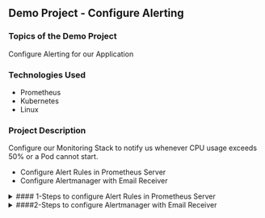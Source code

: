 ## Demo Project - Configure Alerting

### Topics of the Demo Project
Configure Alerting for our Application

### Technologies Used
- Prometheus
- Kubernetes
- Linux

### Project Description
Configure our Monitoring Stack to notify us whenever CPU usage exceeds 50% or a Pod cannot start.
- Configure Alert Rules in Prometheus Server
- Configure Alertmanager with Email Receiver

<details>
  <summary>#### 1-Steps to configure Alert Rules in Prometheus Server</summary>
  
Create a file called `alert-rules.yaml` and add the first alert rule definition (CPU usage exceeds 50%):
```yaml
name: HostHighCpuLoad
expr: 100 - (avg by(instance) (rate(node_cpu_seconds_total{mode="idle"}[2m])) * 100) > 50
for: 2m
labels:
  severity: warning
  namespace: monitoring
annotations:
  description: "CPU load on host is over 50%\n Value = {{ $value }}\n Instance = {{ $label.instance }}\n"
  summary: Host CPU load high.
```

To develop the final value of the expression (`expr`), you can open the Prometheus UI, go to the main / home page ('http://localhost:9090/graph') and execute various expressions. For the example above you could test the following versions:
- `node_cpu_seconds_total{mode="idle"}`
- `rate(node_cpu_seconds_total{mode="idle"}[2m])`
- `(rate(node_cpu_seconds_total{mode="idle"}[2m])) * 100`
- `avg by(instance) (rate(node_cpu_seconds_total{mode="idle"}[2m])) * 100`
- `100 - (avg by(instance) (rate(node_cpu_seconds_total{mode="idle"}[2m])) * 100)`

Now we want to add the new alert rule to the set of already configured rules. To find out, where the rules are stored, open the Prometheus UI and select Status > Configuration. The `rule_files` section looks like this:
```yaml
rule_files:
- /etc/prometheus/rules/prometheus-monitoring-kube-prometheus-prometheus-rulefiles-0/*.yaml
```

Fortunately we don't have to find the ConfigMap holding these rule files and adjust it (add our new rule to it). Since we have deployed Prometheus using the Prometheus Operator, there is a much simpler way. The Operator lets us define custom Kubernetes components (specified by CRDs), which contain alert rules. The operator will then tell Prometheus to reload its configuration.

To define a custom K8s component for alert rules, adjust the content of the `alert-rules.yaml` file as follows:
```yaml
apiVersion: monitoring.coreos.com/v1
kind: PrometheusRule
metadata:
  name: main-rules
  namespace: monitoring
  labels: # needed for the operator to find the components that need a configuration reload
    app: kube-prometheus-stack
    release: monitoring
spec:
  groups:
    - name: main.rules
      rules:
      - alert: HostHighCpuLoad
        expr: 100 - (avg by(instance) (rate(node_cpu_seconds_total{mode="idle"}[2m])) * 100) > 50
        for: 2m
        labels:
          severity: warning
          namespace: monitoring  # <-- a matcher for this label is added when the AlertmanagerConfig is applied and reloaded
        annotations:
          description: "CPU load on host is over 50%\n Value = {{ $value }}\n Instance = {{ $labels.instance }}\n"
          summary: Host CPU load high.
```

To find out the structure of the `spec` attribute, which is specific for each K8s resource, check the [documentation](https://docs.openshift.com/container-platform/4.13/rest_api/monitoring_apis/prometheusrule-monitoring-coreos-com-v1.html) of the custom component `PrometheusRule` (to find the documentation, do a Google search for 'PrometheusRule monitoring.coreos.com').

Now we add the second rule (Pod cannot start) to the file:
```yaml
      - alert: KubernetesPodCrashLooping
        expr: kube_pod_container_status_restarts_total > 5
        for: 0m
        labels:
          severity: critical
          namespace: monitoring
        annotations:
          description: "Pod {{ $labels.pod }} is crash looping\n Value = {{ $value }}"
          summary: Kubernetes pod crash looping.
```

Now we can apply the new component specification to the K8s cluster:
```sh
kubectl apply -f alert-rules.yaml
# prometheusrule.monitoring.coreos.com/main-rules created

kubectl get PrometheusRules -n monitoring
# NAME                                                              AGE
# main-rules                                                        54s  <--
# monitoring-kube-prometheus-alertmanager.rules                     6d
# monitoring-kube-prometheus-config-reloaders                       6d
# monitoring-kube-prometheus-etcd                                   6d
# monitoring-kube-prometheus-general.rules                          6d
# monitoring-kube-prometheus-k8s.rules                              6d
# ...
```

To find out whether the rules-configuration has been reloaded, we can inspect the logs of the according container:
```sh
kubectl get pods -n monitoring
# NAME                                                     READY   STATUS    RESTARTS   AGE
# alertmanager-monitoring-kube-prometheus-alertmanager-0   2/2     Running   0          6d
# monitoring-grafana-57b47fdd87-j762g                      3/3     Running   0          6d
# monitoring-kube-prometheus-operator-7cc5877b9d-t2zdj     1/1     Running   0          6d
# monitoring-kube-state-metrics-55b56ffff7-6m5mb           1/1     Running   0          6d
# monitoring-prometheus-node-exporter-7hkvl                1/1     Running   0          6d
# monitoring-prometheus-node-exporter-r8x8q                1/1     Running   0          6d
# prometheus-monitoring-kube-prometheus-prometheus-0       2/2     Running   0          6d

kubectl logs prometheus-monitoring-kube-prometheus-prometheus-0 -n monitoring -c config-reloader
# level=info ts=2023-09-06T20:31:51.222379258Z caller=main.go:115 msg="Starting prometheus-config-reloader" version="(version=0.67.1, branch=refs/tags/v0.67.1, revision=ce782eafad7fb29bd4fa920052070007ae305013)"
# level=info ts=2023-09-06T20:31:51.22245098Z caller=main.go:116 build_context="(go=go1.20.6, platform=linux/amd64, user=Action-Run-ID-5750091714, date=20230803-11:24:04, tags=unknown)"
# level=info ts=2023-09-06T20:31:51.223938768Z caller=main.go:164 msg="Starting web server for metrics" listen=:8080
# level=info ts=2023-09-06T20:31:51.372475343Z caller=reloader.go:376 msg="Reload triggered" cfg_in=/etc/prometheus/config/prometheus.yaml.gz cfg_out=/etc/prometheus/config_out/prometheus.env.yaml watched_dirs=/etc/prometheus/rules/prometheus-monitoring-kube-prometheus-prometheus-rulefiles-0
# level=info ts=2023-09-06T20:31:51.372646384Z caller=reloader.go:237 msg="started watching config file and directories for changes" cfg=/etc/prometheus/config/prometheus.yaml.gz out=/etc/prometheus/config_out/prometheus.env.yaml dirs=/etc/prometheus/rules/prometheus-monitoring-kube-prometheus-prometheus-rulefiles-0
# level=info ts=2023-09-12T21:15:41.446366628Z caller=reloader.go:376 msg="Reload triggered" cfg_in=/etc/prometheus/config/prometheus.yaml.gz cfg_out=/etc/prometheus/config_out/prometheus.env.yaml watched_dirs=/etc/prometheus/rules/prometheus-monitoring-kube-prometheus-prometheus-rulefiles-0
```

We can see that a reload was triggered. So we should see our two new rules in the Prometheus UI under 'Alerts'.

To test the first alert rule ('HostHighCpuLoad') we are going to run a container simulating a CPU stress. Open the browser, navigate to [Docker Hub](https://hub.docker.com/) and search for 'cpustress'. Choose the [first serch result](https://hub.docker.com/r/containerstack/cpustress), copy the `docker run` command from the documentation and translate it to a `kubectl` command:
```sh
# docker
docker run -it --name cpustress --rm containerstack/cpustress --cpu 4 --timeout 150s --metrics-brief

# kubectl
kubectl run cpustress --image=containerstack/cpustress -- --cpu 4 --timeout 150s --metrics-brief
```

Run the `kubectl` command and open the Prometheus UI > Alerts. You can see that the state of the 'HostHighCpuLoad' rule is switching from 'inactive' to 'pending' and after 2 minutes it switches to 'firing'. After the cpustress pod has finished (150s) the CPU usage is decreasing and the state of the rule is going back to 'inactive'.

Delete the pod when you're done:
```sh
kubectl delete pod cpustress
```
</details>
<details>
  <summary>####2-Steps to configure Alertmanager with Email Receiver</summary>
  
When you inspect the file [alertmanager.yaml](../1-install-prometheus-in-k8s/prometheus-stack/alertmanager.yaml) we created in demo project #1 by inspecting the stateful-set `alertmanager-monitoring-kube-prometheus-alertmanager`, you can find a volume called `config-volume` and see that it's holding the value of the Secret `alertmanager-monitoring-kube-prometheus-alertmanager-generated`. Here we can find the alertmanager configuration:

```sh
kubectl get secret alertmanager-monitoring-kube-prometheus-alertmanager-generated -n monitoring -o yaml | less
# apiVersion: v1
# data:
#   alertmanager.yaml.gz: H4sIAAAAAAAA/7xSy07DMBC8+ytWPSKV8BCXSHxAv4BjtDUbZyU/wnqdqlLFtyMnUFKJCk5cZ2d3xjN2Pu3RtwZAKCc/UaccKBVt4SkYSUVpGVriiaSFTSzebwyAk1TGbn+s4y1EDJRHtFTJdSsv+A+LAAHVDiQzpZLQk2i9AM/vsNnFPu3iwHvWJKeXyn1N7lvygKwtPN7lM8JRSSb0s+dqdiTUFXr/MBheLnZSfPW2BUVxpN3ayxYyTSSsx2rkgBI5uhPHPhmAnIpYusoHK6xs0RsAeitLppe5rB76uz78UfbT5X+ormqCi5KuiX+VP+dd4fMvUAqjR12aaEhtMx8PGNGRNDbFnl1zc6th9OYjAAD//xIx++qkAgAA
#mkind: Secret
# metadata:
#   creationTimestamp: "2023-09-06T20:31:41Z"
#   labels:
#     managed-by: prometheus-operator
#   name: alertmanager-monitoring-kube-prometheus-alertmanager-generated
#   namespace: monitoring
#   ownerReferences:
#   - apiVersion: monitoring.coreos.com/v1
#     blockOwnerDeletion: true
#     controller: true
#     kind: Alertmanager
#     name: monitoring-kube-prometheus-alertmanager
#     uid: 8095a848-9983-4c4e-bf88-b6eb6a169c0e
#   resourceVersion: "4458"
#   uid: 433fbe06-74c2-4162-a0ae-ac2630bcdca2
# type: Opaque

echo 'H4sIAAAAAAAA/7xSy07DMBC8+ytWPSKV8BCXSHxAv4BjtDUbZyU/wnqdqlLFtyMnUFKJCk5cZ2d3xjN2Pu3RtwZAKCc/UaccKBVt4SkYSUVpGVriiaSFTSzebwyAk1TGbn+s4y1EDJRHtFTJdSsv+A+LAAHVDiQzpZLQk2i9AM/vsNnFPu3iwHvWJKeXyn1N7lvygKwtPN7lM8JRSSb0s+dqdiTUFXr/MBheLnZSfPW2BUVxpN3ayxYyTSSsx2rkgBI5uhPHPhmAnIpYusoHK6xs0RsAeitLppe5rB76uz78UfbT5X+ormqCi5KuiX+VP+dd4fMvUAqjR12aaEhtMx8PGNGRNDbFnl1zc6th9OYjAAD//xIx++qkAgAA' | base64 -d | gunzip
# global:
#   resolve_timeout: 5m
# route:
#   receiver: "null"
#   group_by:
#   - namespace
#   routes:
#   - receiver: "null"
#     matchers:
#     - alertname =~ "InfoInhibitor|Watchdog"
#   group_wait: 30s
#   group_interval: 5m
#   repeat_interval: 12h
# inhibit_rules:
# - target_matchers:
#   - severity =~ warning|info
#   source_matchers:
#   - severity = critical
#   equal:
#   - namespace
#   - alertname
# - target_matchers:
#   - severity = info
#   source_matchers:
#   - severity = warning
#   equal:
#   - namespace
#   - alertname
# - target_matchers:
#   - severity = info
#   source_matchers:
#   - alertname = InfoInhibitor
#   equal:
#   - namespace
# receivers:
# - name: "null"
# templates:
# - /etc/alertmanager/config/*.tmpl
```

As you see this is pretty much the same content that was displayed in the Alertmanager UI. So this is were the default config comes from.

But again we don't have to adjust this configuration directly, but rather use a custom K8s compontent `AlertmanagerConfig` that is made available by the Prometheus operator.

So create a file called `alert-manager-configuration.yaml` and add the following content:
```yaml
apiVersion: monitoring.coreos.com/v1alpha1  # <-- the version may change to v1 in the near future
kind: AlertmanagerConfig
metadata:
  name: main-rules-alert-config
  namespace: monitoring
spec:
  route:
    receiver: 'email'
    repeatInterval: 30m
    routes:
    - matchers:
      - name: alertname
        value: HostHighCpuLoad
    - matchers:
      - name: alertname
        value: KubernetesPodCrashLooping
      repeatInterval: 10m
  receivers:
  - name: 'email'
    emailConfigs:
    - to: 'email@example.come'
      from: 'email@example.come'
      smarthost: 'smtp.gmail.com:587'
      authUsername: 'email@example.come'
      authIdentity: 'email@example.come'
      authPassword:
       name: gmail-auth
       key: password
```

Again to find out the structure of the `spec` attribute, check the [documentation](https://docs.openshift.com/container-platform/4.13/rest_api/monitoring_apis/alertmanagerconfig-monitoring-coreos-com-v1beta1.html) of the custom component `AlertmanagerConfig`.

The `authPassword` attribute of the 'email' receiver configuration references a Secret called `gmail-auth` with an attribute `password`. So we have to create such a Secret. For that purpose add a file called `email-secret.yaml` with the following content:

```yaml
apiVersion: v1
kind: Secret
type: Opaque
metadata: 
  name: gmail-auth
  namespace: monitoring
data:
  password: <base64-encoded-value-of-the-generated-app-password>
```

We use our gmail account as an SMTP server to send e-mails. For the alertmanager to be able to authenticate with the server we need to configure the account for 2 factor authentication and add/generate an app password which we will then use in the Secret referenced from the AlertmanagerConfig.

Login to your gmail account, click on the profile circle in the right upper corner, press "Manage your Google Account", click on "Security" in the menu on the left, scroll down to the "How you sign in to Google" section and click on the "2-Step Verification" area, turn it on and configure a second factor if it is not yet activated. To generate an App password, type "App password" in the search bar at the top of the page, select 'App passwords', click on 'Choose app' > 'Other' and type in 'K8s Prometheus Alertmanager', click on "Generate", copy the value and write it into the above Secret configuration (base64 encoded).

Apply the two configuration files to the K8s cluster:
```sh
kubectl apply -f email-secret.yaml
kubectl apply -f alert-manager-configuration.yaml
```

Check the log of the alertmanager config-reloader:
```sh
kubectl logs alertmanager-monitoring-kube-prometheus-alertmanager-0 -n monitoring -c config-reloader
# ...
# level=info ts=2023-09-14T21:46:03.943082112Z caller=reloader.go:376 msg="Reload triggered" cfg_in=/etc/alertmanager/config/alertmanager.yaml.gz cfg_out=/etc/alertmanager/config_out/alertmanager.env.yaml watched_dirs=/etc/alertmanager/config
```

Open the Alertmanager UI and navigate to the status page to see the extended config:
```yaml
global:
  resolve_timeout: 5m
  http_config:
    follow_redirects: true
    enable_http2: true
  smtp_hello: localhost
  smtp_require_tls: true
  pagerduty_url: https://events.pagerduty.com/v2/enqueue
  opsgenie_api_url: https://api.opsgenie.com/
  wechat_api_url: https://qyapi.weixin.qq.com/cgi-bin/
  victorops_api_url: https://alert.victorops.com/integrations/generic/20131114/alert/
  telegram_api_url: https://api.telegram.org
  webex_api_url: https://webexapis.com/v1/messages
route:
  receiver: "null"
  group_by:
  - namespace
  continue: false
  routes:
  - receiver: monitoring/main-rules-alert-config/email  # <-- ns/AlertmanagerConfig.metadata.name/receiver name
    matchers:
    - namespace="monitoring"  # <-- added automatically; that's why we had to add this label in the configuration file for the PrometheusRule
    continue: true
    routes:
    - match:
        alertname: HostHighCpuLoad
      continue: false
    - match:
        alertname: KubernetesPodCrashLooping
      continue: false
      repeat_interval: 10m
    repeat_interval: 30m
  - receiver: "null"
    matchers:
    - alertname=~"InfoInhibitor|Watchdog"
    continue: false
  group_wait: 30s
  group_interval: 5m
  repeat_interval: 12h
inhibit_rules:
- source_matchers:
  - severity="critical"
  target_matchers:
  - severity=~"warning|info"
  equal:
  - namespace
  - alertname
- source_matchers:
  - severity="warning"
  target_matchers:
  - severity="info"
  equal:
  - namespace
  - alertname
- source_matchers:
  - alertname="InfoInhibitor"
  target_matchers:
  - severity="info"
  equal:
  - namespace
receivers:
- name: "null"
- name: monitoring/main-rules-alert-config/email  # <--
  email_configs:
  - send_resolved: false  # <-- if set to true, an email is sent when the problem has been resolved
    to: <gmail-address>
    from: alertmanager@prometheus.com
    hello: localhost
    smarthost: smtp.gmail.com:587
    auth_username: <gmail-address>
    auth_password: <secret>
    auth_identity: <gmail-address>
    headers:  # <--
      From: alertmanager@prometheus.com
      Subject: '{{ template "email.default.subject" . }}'
      To: <gmail-address>
    html: '{{ template "email.default.html" . }}'
    require_tls: true
templates:
- /etc/alertmanager/config/*.tmpl
```

To test the email receiver we have to create some CPU load. We do this again using the `cpustress` tool:
```sh
kubectl run cpustress --image=containerstack/cpustress -- --cpu 4 --timeout 60s --metrics-brief
# pod/cpustress created
```

After some time the average CPU load is high enough to trigger the firing of the 'HostHighCpuLoad' alert. In Prometheus UI we see, that the alert state has changed to 'FIRING'. The Alertmanager has an endpoint where you can retrieve the alerts it recently received:

```txt
http://localhost:9093/api/v2/alerts
```

This can be very useful for debugging purposes (e.g. if you don't receive an email and want to see, whether an alert has been received and whether it triggered the receiver or not). The returned JSON string contains the following object:

```json
  {
    "annotations": {
      "description": "CPU load on host is over 50%\n Value = 98.43888888892252\n Instance = 192.168.86.219:9100\n",
      "summary": "Host CPU load high."
    },
    "endsAt": "2023-09-15T19:43:55.949Z",
    "fingerprint": "f0a35342e1eb7639",
    "receivers": [
      {
        "name": "monitoring/main-rules-alert-config/email"
      }
    ],
    "startsAt": "2023-09-15T19:39:55.949Z",
    "status": {
      "inhibitedBy": [],
      "silencedBy": [],
      "state": "active"
    },
    "updatedAt": "2023-09-15T19:39:55.952Z",
    "generatorURL": "http://monitoring-kube-prometheus-prometheus.monitoring:9090/graph?g0.expr=100+-+%28avg+by+%28instance%29+%28rate%28node_cpu_seconds_total%7Bmode%3D%22idle%22%7D%5B2m%5D%29%29+%2A+100%29+%3E+50&g0.tab=1",
    "labels": {
      "alertname": "HostHighCpuLoad",
      "instance": "192.168.86.219:9100",
      "namespace": "monitoring",
      "prometheus": "monitoring/monitoring-kube-prometheus-prometheus",
      "severity": "warning"
    }
  }
```

We see that the email receiver was selected and in our e-mail inbox we find an e-mail with the subject
```txt
[FIRING:1] monitoring (HostHighCpuLoad 192.168.25.138:9100 monitoring/monitoring-kube-prometheus-prometheus warning)
```
and the content
```txt
Content:
[1] Firing
Labels
alertname = HostHighCpuLoad
instance = 192.168.86.219:9100
namespace = monitoring
prometheus = monitoring/monitoring-kube-prometheus-prometheus
severity = warning
Annotations
description = CPU load on host is over 50% Value = 98.43888888892252 Instance = 192.168.86.219:9100 
summary = Host CPU load high.
```

If the alert was received and routed to the right receiver but you still don't get an e-mail, there might be a connection or authentication problem between the alertmanager and the smtp server. You may get more information about this problem by inspecting the log of the alertmanager:
```sh
kubectl logs alertmanager-monitoring-kube-prometheus-alertmanager-0 -n monitoring -c alertmanager
```

The `cpustress` pod is restarting each time it finished its work and stopped:

```sh
kubectl get pods
# NAME                                     READY   STATUS             RESTARTS        AGE
# ...
# cpustress                                0/1     CrashLoopBackOff   6 (3m12s ago)   11m
# ...
```

After 6 restarts the second alert (`KubernetesPodCrashLooping`) is firing. The alertmanager endpoint 'http://localhost:9093/api/v2/alerts' now contains the following object:

```json
  {
    "annotations": {
      "description": "Pod cpustress is crash looping\n Value = 6",
      "summary": "Kubernetes pod crash looping."
    },
    "endsAt": "2023-09-15T19:59:25.949Z",
    "fingerprint": "7ce1e6e4c66ed194",
    "receivers": [
      {
        "name": "monitoring/main-rules-alert-config/email"
      }
    ],
    "startsAt": "2023-09-15T19:55:25.949Z",
    "status": {
      "inhibitedBy": [],
      "silencedBy": [],
      "state": "active"
    },
    "updatedAt": "2023-09-15T19:55:25.952Z",
    "generatorURL": "http://monitoring-kube-prometheus-prometheus.monitoring:9090/graph?g0.expr=kube_pod_container_status_restarts_total+%3E+5&g0.tab=1",
    "labels": {
      "alertname": "KubernetesPodCrashLooping",
      "container": "cpustress",
      "endpoint": "http",
      "instance": "192.168.2.83:8080",
      "job": "kube-state-metrics",
      "namespace": "monitoring",
      "pod": "cpustress",
      "prometheus": "monitoring/monitoring-kube-prometheus-prometheus",
      "service": "monitoring-kube-state-metrics",
      "severity": "critical",
      "uid": "95574a40-f553-4084-8337-4d79a4cb5df3"
    }
  }
```

And we received a second e-mail with the subject
```txt
[FIRING:1] monitoring (KubernetesPodCrashLooping cpustress http 192.168.2.83:8080 kube-state-metrics cpustress monitoring/monitoring-kube-prometheus-prometheus monitoring-kube-state-metrics critical 95574a40-f553-4084-8337-4d79a4cb5df3)
```

and the content
```txt
[1] Firing
Labels
alertname = KubernetesPodCrashLooping
container = cpustress
endpoint = http
instance = 192.168.2.83:8080
job = kube-state-metrics
namespace = monitoring
pod = cpustress
prometheus = monitoring/monitoring-kube-prometheus-prometheus
service = monitoring-kube-state-metrics
severity = critical
uid = 95574a40-f553-4084-8337-4d79a4cb5df3
Annotations
description = Pod cpustress is crash looping Value = 6
summary = Kubernetes pod crash looping.
```

Now we can delete the cpustress pod to stop the alerts:
```sh
kubectl delete pod cpustress
```

</details>
